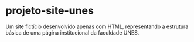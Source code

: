 # projeto-site-unes
Um site fictício desenvolvido apenas com HTML, representando a estrutura básica de uma página institucional da faculdade UNES.
